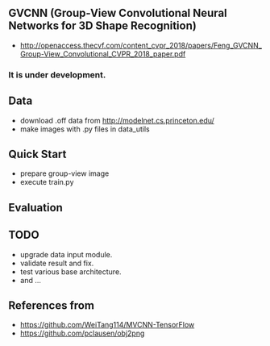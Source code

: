 ## GVCNN (Group-View Convolutional Neural Networks for 3D Shape Recognition)
- http://openaccess.thecvf.com/content_cvpr_2018/papers/Feng_GVCNN_Group-View_Convolutional_CVPR_2018_paper.pdf


### It is under development.

## Data
- download .off data from http://modelnet.cs.princeton.edu/
- make images with .py files in data_utils

## Quick Start
- prepare group-view image
- execute train.py

## Evaluation

## TODO
- upgrade data input module.
- validate result and fix.
- test various base architecture.
- and ...

## References from
- https://github.com/WeiTang114/MVCNN-TensorFlow
- https://github.com/pclausen/obj2png
